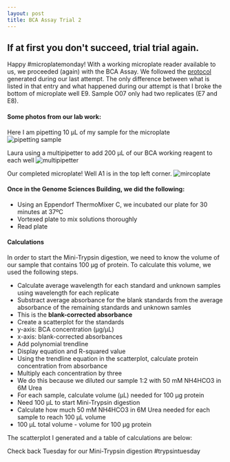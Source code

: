 ```yaml
---
layout: post
title: BCA Assay Trial 2
---
```


## If at first you don't succeed, trial trial again.

Happy #microplatemonday! With a working microplate reader available to us, we proceeded (again) with the BCA Assay. We followed the [protocol](https://yaaminiv.github.io/BCA-Assay-Trial-1/) generated during our last attempt. The only difference between what is listed in that entry and what happened during our attempt is that I broke the bottom of microplate well E9. Sample O07 only had two replicates (E7 and E8).

#### **Some photos from our lab work**:

Here I am pipetting 10 µL of my sample for the microplate
![pipetting sample](https://raw.githubusercontent.com/yaaminiv/yaaminiv.github.io/master/images/pipettingsample.jpg)

Laura using a multipipetter to add 200 µL of our BCA working reagent to each well
![multipipetter](https://github.com/yaaminiv/yaaminiv.github.io/blob/master/images/multipipetting.jpg)

Our completed microplate! Well A1 is in the top left corner.
![mircoplate](https://raw.githubusercontent.com/yaaminiv/yaaminiv.github.io/master/images/microplate.JPG)

#### **Once in the Genome Sciences Building, we did the following**:
- Using an Eppendorf ThermoMixer C, we incubated our plate for 30 minutes at 37ºC
- Vortexed plate to mix solutions thoroughly
- Read plate

#### **Calculations**
In order to start the Mini-Trypsin digestion, we need to know the volume of our sample that contains 100 µg of protein. To calculate this volume, we used the following steps.

- Calculate average wavelength for each standard and unknown samples using wavelength for each replicate
- Substract average absorbance for the blank standards from the average absorbance of the remaining standards and unknown samles
 - This is the **blank-corrected absorbance**
- Create a scatterplot for the standards
 - y-axis: BCA concentration (µg/µL)
 - x-axis: blank-corrected absorbances
 - Add polynomial trendline
 - Display equation and R-squared value
- Using the trendline equation in the scatterplot, calculate protein concentration from absorbance
- Multiply each concentration by three
 - We do this because we diluted our sample 1:2 with 50 mM NH4HCO3 in 6M Urea
- For each sample, calculate volume (µL) needed for 100 µg protein
 - Need 100 µL to start Mini-Trypsin digestion
 - Calculate how much 50 mM NH4HCO3 in 6M Urea needed for each sample to reach 100 µL volume
  - 100 µL total volume - volume for 100 µg protein

The scatterplot I generated and a table of calculations are below:

Check back Tuesday for our Mini-Trypsin digestion #trypsintuesday
